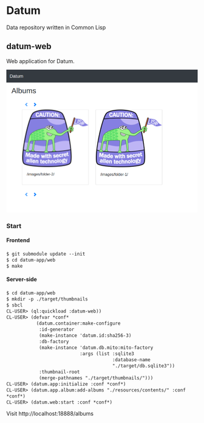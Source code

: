 # Datum
Data repository written in Common Lisp

## datum-web

Web application for Datum.

![webapp](https://github.com/mhkoji/datum/raw/master/imgs/webapp.png)

### Start

#### Frontend

```
$ git submodule update --init
$ cd datum-app/web
$ make
```

#### Server-side

```
$ cd datum-app/web
$ mkdir -p ./target/thumbnails
$ sbcl
CL-USER> (ql:quickload :datum-web))
CL-USER> (defvar *conf*
           (datum.container:make-configure
            :id-generator
            (make-instance 'datum.id:sha256-3)
            :db-factory
            (make-instance 'datum.db.mito:mito-factory
                           :args (list :sqlite3
                                       :database-name
                                       "./target/db.sqlite3"))
            :thumbnail-root
            (merge-pathnames "./target/thumbnails/")))
CL-USER> (datum.app:initialize :conf *conf*)
CL-USER> (datum.app.album:add-albums "./resources/contents/" :conf *conf*)
CL-USER> (datum.web:start :conf *conf*)
```

Visit http://localhost:18888/albums

